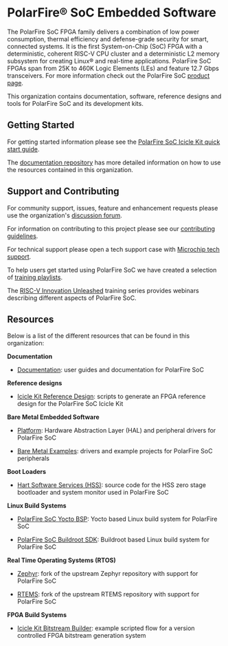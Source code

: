 # PolarFire® SoC Embedded Software

The PolarFire SoC FPGA family delivers a combination of low power consumption, thermal efficiency
and defense-grade security for smart, connected systems. It is the first System-on-Chip (SoC) FPGA
with a deterministic, coherent RISC-V CPU cluster and a deterministic L2 memory subsystem for
creating Linux® and real-time applications. PolarFire SoC FPGAs span from 25K to 460K Logic Elements
(LEs) and feature 12.7 Gbps transceivers. For more information check out the PolarFire SoC
[product page](https://www.microchip.com/en-us/products/fpgas-and-plds/system-on-chip-fpgas/polarfire-soc-fpgas).

This organization contains documentation, software, reference designs and tools for PolarFire SoC
and its development kits.

## Getting Started

For getting started information please see the [PolarFire SoC Icicle Kit quick start guide](https://www.microsemi.com/products/fpga-soc/polarfire-soc-icicle-quick-start-guide).

The [documentation repository](https://github.com/polarfire-soc/polarfire-soc-documentation)
has more detailed information on how to use the resources contained in this organization.

## Support and Contributing

For community support, issues, feature and enhancement requests please use the organization's
[discussion forum](https://github.com/orgs/polarfire-soc/discussions).

For information on contributing to this project please see our [contributing guidelines](https://github.com/polarfire-soc/polarfire-soc-documentation/blob/master/.github/CONTRIBUTING.md).

For technical support please open a tech support case with [Microchip tech support](https://microchipsupport.force.com/s/).

To help users get started using PolarFire SoC we have created a selection of
[training playlists](https://www.youtube.com/c/MicrochipDeveloperHelp/playlists?view=50&sort=dd&shelf_id=4).

The [RISC-V Innovation Unleashed](https://www.microchip.com/en-us/education/technical-learning-center/webinars/fpga-webinars/risc-v-innovation-unleashed)
training series provides webinars describing different aspects of PolarFire SoC.

## Resources

Below is a list of the different resources that can be found in this
organization:

**Documentation**

- [Documentation](https://github.com/polarfire-soc/polarfire-soc-documentation): user guides and
  documentation for PolarFire SoC

**Reference designs**

- [Icicle Kit Reference Design](https://github.com/polarfire-soc/icicle-kit-reference-design):
  scripts to generate an FPGA reference design for the PolarFire SoC Icicle Kit

**Bare Metal Embedded Software**

- [Platform](https://github.com/polarfire-soc/platform): Hardware Abstraction Layer (HAL) and
  peripheral drivers for PolarFire SoC

- [Bare Metal Examples](https://github.com/polarfire-soc/polarfire-soc-bare-metal-examples):
  drivers and example projects for PolarFire SoC peripherals

**Boot Loaders**

- [Hart Software Services (HSS)](https://github.com/polarfire-soc/hart-software-services):
  source code for the HSS zero stage bootloader and system monitor used in PolarFire SoC

**Linux Build Systems**

- [PolarFire SoC Yocto BSP](https://github.com/polarfire-soc/meta-polarfire-soc-yocto-bsp):
  Yocto based Linux build system for PolarFire SoC

- [PolarFire SoC Buildroot SDK](https://github.com/polarfire-soc/polarfire-soc-buildroot-sdk):
  Buildroot based Linux build system for PolarFire SoC

**Real Time Operating Systems (RTOS)**

- [Zephyr](https://github.com/polarfire-soc/zephyr): fork of the upstream Zephyr repository with
  support for PolarFire SoC

- [RTEMS](https://github.com/polarfire-soc/rtems): fork of the upstream RTEMS repository with
  support for PolarFire SoC

**FPGA Build Systems**

- [Icicle Kit Bitstream Builder](https://github.com/polarfire-soc/icicle-kit-minimal-bring-up-design-bitstream-builder):
  example scripted flow for a version controlled FPGA bitstream generation system
